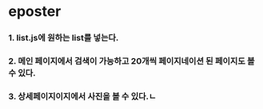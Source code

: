 # eposter

### 1. list.js에 원하는 list를 넣는다.

### 2. 메인 페이지에서 검색이 가능하고 20개씩 페이지네이션 된 페이지도 볼 수 있다.

### 3. 상세페이지이지에서 사진을 볼 수 있다.ㄴ
